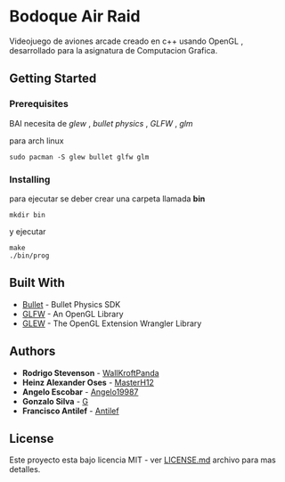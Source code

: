 # Bodoque Air Raid

Videojuego de aviones arcade creado en c++ usando OpenGL , desarrollado para la asignatura de Computacion Grafica.

## Getting Started

### Prerequisites

BAI necesita de *glew* , *bullet physics* , *GLFW* , *glm*

para arch linux
```
sudo pacman -S glew bullet glfw glm

```

### Installing
para ejecutar se deber crear una carpeta llamada **bin**

```
mkdir bin
```

y ejecutar 

```
make
./bin/prog
```

## Built With

* [Bullet](https://github.com/bulletphysics/bullet3) - Bullet Physics SDK
* [GLFW](https://www.glfw.org/) - An OpenGL Library
* [GLEW](http://glew.sourceforge.net/) - The OpenGL Extension Wrangler Library

## Authors

* **Rodrigo Stevenson** - [WallKroftPanda](https://github.com/WallKroftPanda)
* **Heinz Alexander Oses** - [MasterH12](https://github.com/MasterH12)
* **Angelo Escobar** - [Angelo19987](https://github.com/Angelo19987)
* **Gonzalo Silva** - [G](https://github.com/GonzaloSilvaMatus)
* **Francisco Antilef** - [Antilef](https://github.com/antilef)




## License

Este proyecto esta bajo licencia MIT - ver [LICENSE.md](LICENSE.md) archivo para mas detalles.

